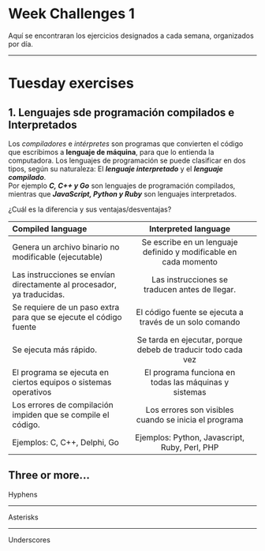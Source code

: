 # Week Challenges 1

Aquí se encontraran los ejercicios designados a cada semana, organizados por día.

---
# Tuesday exercises
## 1. Lenguajes sde programación compilados e Interpretados 

Los *compiladores* e *intérpretes* son programas que convierten el código que escribimos a **lenguaje de máquina**, para que lo entienda la computadora. Los lenguajes de programación se puede clasificar en dos tipos, según su naturaleza: El ***lenguaje interpretado*** y  el ***lenguaje compilado***.  
Por ejemplo ***C, C++ y Go*** son lenguajes de programación compilados, mientras que ***JavaScript, Python y Ruby*** son lenguajes interpretados. 

¿Cuál es la diferencia y sus ventajas/desventajas?


| Compiled language | Interpreted language |  |
| :----------------- |:-------------:| -----:|
| Genera un archivo binario no modificable (ejecutable) | Se escribe en un lenguaje definido y modificable en cada momento | 
| Las instrucciones se envían directamente al procesador, ya traducidas.      |  Las instrucciones se traducen antes de llegar.     |   
| Se requiere de un paso extra para que se ejecute el código fuente | El código fuente se ejecuta a través de un solo comando      |   
| Se ejecuta más rápido. | Se tarda en ejecutar, porque debeb de traducir todo cada vez     | 
| El programa se ejecuta en ciertos equipos o sistemas operativos | El programa funciona en todas las máquinas y sistemas      | 
| Los errores de compilación impiden que se compile el código. |  Los errores son visibles cuando se inicia el programa    | 
| Ejemplos: C, C++, Delphi, Go | Ejemplos: Python, Javascript, Ruby, Perl, PHP      | 




Three or more...
---
Hyphens
***
Asterisks
___

Underscores
